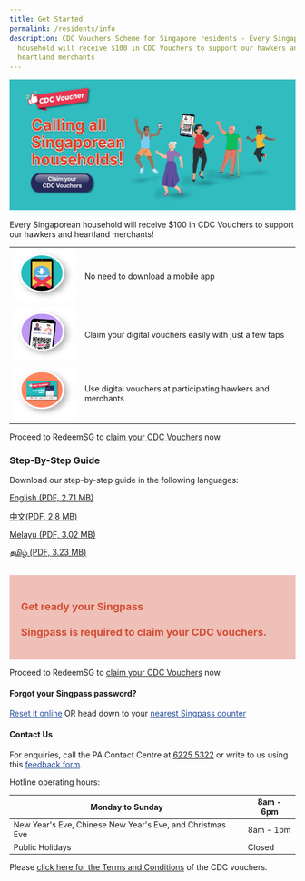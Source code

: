 ```yaml
---
title: Get Started
permalink: /residents/info
description: CDC Vouchers Scheme for Singapore residents - Every Singaporean
  household will receive $100 in CDC Vouchers to support our hawkers and
  heartland merchants
---
```

[	![Alt text for image on Isomer site](/images/residents/resident-banner.jpg)](https://signup.redeem.gov.sg/campaign_df2e6812-0192-491e-b1cc-d9887600639e)

Every Singaporean household will receive $100 in CDC Vouchers to support our hawkers and heartland merchants!

<table border="0" cellspacing="0" cellpadding="0">
<tbody>
<tr>
<td><img src="/images/residents/no-download.png" alt="No need to download a mobile app" style="width:125px !important;height:95px !important;"/></td>
<td><p>No need to download a mobile app</p></td>
</tr>
	<tr>
<td><img src="/images/residents/claim-easily.png" alt="Claim your digital vouchers easily" style="width:125px !important;height:95px !important;"/></td>
<td><p>Claim your digital vouchers easily with just a few taps</p></td>
</tr>
		<tr>
<td><img src="/images/residents/use-voucher.png" alt="Use digital vouchers at participating hawkers and merchants" style="width:125px !important;height:95px !important;"/></td>
<td><p>Use digital vouchers at participating hawkers and merchants</p></td>
</tr>
</tbody>
</table>

Proceed to RedeemSG to [claim your CDC Vouchers](https://signup.redeem.gov.sg/campaign_df2e6812-0192-491e-b1cc-d9887600639e?lang=en-GB) now.


### Step-By-Step Guide
Download our step-by-step guide in the following languages:

[English (PDF, 2.71 MB) ](/files/Residents%20-%20English.pdf)

[中文(PDF, 2.8 MB)](/files/Residents%20-%20Chinese.pdf)

[Melayu (PDF, 3.02 MB) ](/files/Residents%20-%20Malay.pdf)

[தமிழ் (PDF, 3.23 MB) ](/files/Residents%20-%20Tamil.pdf)


<br>
<div style="font-size:18px;color:#d24d35; background-color:#efc0b7; padding:20px">	
<h4><strong>Get ready your Singpass</strong></h4>
<p><strong>Singpass is required to claim your CDC vouchers.</strong></p>
</div>

Proceed to RedeemSG to [claim your CDC Vouchers](https://signup.redeem.gov.sg/campaign_df2e6812-0192-491e-b1cc-d9887600639e?lang=en-GB) now.



#### Forgot your Singpass password?
<p><a href="http://www.singpass.gov.sg/singpass/onlineresetpassword/userdetail" style="color:#22499B">Reset it online</a> OR head down to your <a href="http://www.singpass.gov.sg/singpass/common/counter" style="color:#22499B">nearest Singpass counter </a></p>


#### Contact Us

For enquiries, call the PA Contact Centre at <a href="tel:6225 5322">6225 5322</a> or write to us using this <a href ="https://www.cdc.gov.sg/contact-us/online-feedback-formfeedback" style="color:#22499B"> feedback form</a>.

Hotline operating hours:

| Monday to Sunday | 8am - 6pm |
| -------- | -------- |
| New Year's Eve, Chinese New Year's Eve, and Christmas Eve | 8am - 1pm |
| Public Holidays | Closed |



Please <a href="/about/terms-and-conditions-for-cdc-vouchers">click here for the Terms and Conditions</a> of the CDC vouchers.